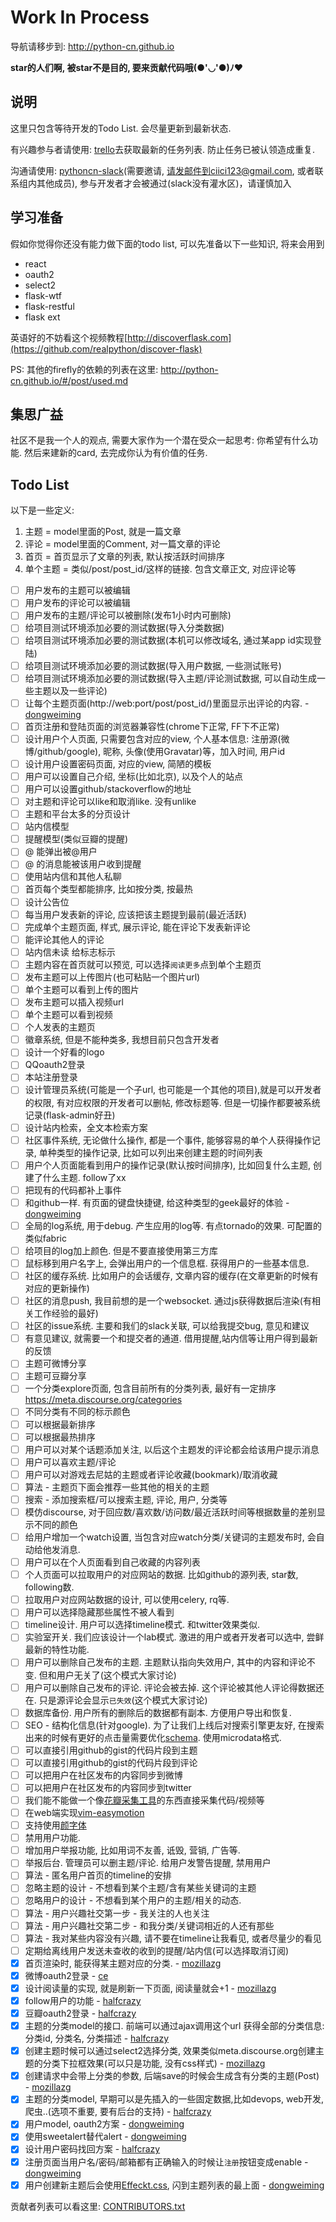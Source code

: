 Work In Process
==

导航请移步到: http://python-cn.github.io

**star的人们啊, 被star不是目的, 要来贡献代码哦(●'◡'●)ﾉ♥**

说明
--

这里只包含等待开发的Todo List. 会尽量更新到最新状态.

有兴趣参与者请使用: [trello](https://trello.com/b/JM2OEXPA/firefly)去获取最新的任务列表. 防止任务已被认领造成重复.

沟通请使用: [pythoncn-slack](https://pythoncn.slack.com)(需要邀请, 请发邮件到ciici123@gmail.com, 或者联系组内其他成员),
参与开发者才会被通过(slack没有灌水区)，请谨慎加入

## 学习准备

假如你觉得你还没有能力做下面的todo list, 可以先准备以下一些知识, 将来会用到

- react
- oauth2
- select2
- flask-wtf
- flask-restful
- flask ext

英语好的不妨看这个视频教程[http://discoverflask.com](https://github.com/realpython/discover-flask)

PS: 其他的firefly的依赖的列表在这里: http://python-cn.github.io/#/post/used.md

## 集思广益

社区不是我一个人的观点, 需要大家作为一个潜在受众一起思考: 你希望有什么功能. 然后来建新的card, 去完成你认为有价值的任务.

## Todo List

以下是一些定义:

1. 主题 = model里面的Post, 就是一篇文章
2. 评论 = model里面的Comment, 对一篇文章的评论
3. 首页 = 首页显示了文章的列表, 默认按活跃时间排序
4. 单个主题 = 类似/post/post_id/这样的链接. 包含文章正文, 对应评论等

- [ ] 用户发布的主题可以被编辑
- [ ] 用户发布的评论可以被编辑
- [ ] 用户发布的主题/评论可以被删除(发布1小时内可删除)
- [ ] 给项目测试环境添加必要的测试数据(导入分类数据)
- [ ] 给项目测试环境添加必要的测试数据(本机可以修改域名, 通过某app id实现登陆)
- [ ] 给项目测试环境添加必要的测试数据(导入用户数据, 一些测试账号)
- [ ] 给项目测试环境添加必要的测试数据(导入主题/评论测试数据, 可以自动生成一些主题以及一些评论)
- [ ] 让每个主题页面(http://web:port/post/post_id/)里面显示出评论的内容. - [dongweiming]
- [ ] 首页注册和登陆页面的浏览器兼容性(chrome下正常, FF下不正常)
- [ ] 设计用户个人页面, 只需要包含对应的view, 个人基本信息: 注册源(微博/github/google), 昵称, 头像(使用Gravatar)等，加入时间, 用户id
- [ ] 设计用户设置密码页面, 对应的view, 简陋的模板
- [ ] 用户可以设置自己介绍, 坐标(比如北京), 以及个人的站点
- [ ] 用户可以设置github/stackoverflow的地址
- [ ] 对主题和评论可以like和取消like. 没有unlike
- [ ] 主题和平台太多的分页设计
- [ ] 站内信模型
- [ ] 提醒模型(类似豆瓣的提醒)
- [ ] @ 能弹出被@用户
- [ ] @ 的消息能被该用户收到提醒
- [ ] 使用站内信和其他人私聊
- [ ] 首页每个类型都能排序, 比如按分类, 按最热
- [ ] 设计公告位
- [ ] 每当用户发表新的评论, 应该把该主题提到最前(最近活跃)
- [ ] 完成单个主题页面, 样式, 展示评论, 能在评论下发表新评论
- [ ] 能评论其他人的评论
- [ ] 站内信未读 给标志标示
- [ ] 主题内容在首页就可以预览, 可以选择`阅读更多`点到单个主题页
- [ ] 发布主题可以上传图片(也可粘贴一个图片url)
- [ ] 单个主题可以看到上传的图片
- [ ] 发布主题可以插入视频url
- [ ] 单个主题可以看到视频
- [ ] 个人发表的主题页
- [ ] 徽章系统, 但是不能种类多, 我想目前只包含开发者
- [ ] 设计一个好看的logo
- [ ] QQoauth2登录
- [ ] 本站注册登录
- [ ] 设计管理员系统(可能是一个子url, 也可能是一个其他的项目),就是可以开发者的权限, 有对应权限的开发者可以删帖, 修改标题等. 但是一切操作都要被系统记录(flask-admin好丑)
- [ ] 设计站内检索，全文本检索方案
- [ ] 社区事件系统, 无论做什么操作, 都是一个事件, 能够容易的单个人获得操作记录, 单种类型的操作记录, 比如可以列出来创建主题的时间列表
- [ ] 用户个人页面能看到用户的操作记录(默认按时间排序), 比如回复什么主题, 创建了什么主题. follow了xx
- [ ] 把现有的代码都补上事件
- [ ] 和github一样. 有页面的键盘快捷键, 给这种类型的geek最好的体验 - [dongweiming]
- [ ] 全局的log系统, 用于debug. 产生应用的log等. 有点tornado的效果. 可配置的 类似fabric
- [ ] 给项目的log加上颜色. 但是不要直接使用第三方库
- [ ] 鼠标移到用户名字上, 会弹出用户的一个信息框. 获得用户的一些基本信息.
- [ ] 社区的缓存系统. 比如用户的会话缓存, 文章内容的缓存(在文章更新的时候有对应的更新操作)
- [ ] 社区的消息push, 我目前想的是一个websocket. 通过js获得数据后渲染(有相关工作经验的最好)
- [ ] 社区的issue系统. 主要和我们的slack关联, 可以给我提交bug, 意见和建议
- [ ] 有意见建议, 就需要一个和提交者的通道. 借用提醒,站内信等让用户得到最新的反馈
- [ ] 主题可微博分享
- [ ] 主题可豆瓣分享
- [ ] 一个分类explore页面, 包含目前所有的分类列表, 最好有一定排序 https://meta.discourse.org/categories
- [ ] 不同分类有不同的标示颜色
- [ ] 可以根据最新排序
- [ ] 可以根据最热排序
- [ ] 用户可以对某个话题添加关注, 以后这个主题发的评论都会给该用户提示消息
- [ ] 用户可以喜欢主题/评论
- [ ] 用户可以对游戏去尼姑的主题或者评论收藏(bookmark)/取消收藏
- [ ] 算法 - 主题页下面会推荐一些其他的相关的主题
- [ ] 搜索 - 添加搜索框/可以搜索主题, 评论, 用户, 分类等
- [ ] 模仿discourse, 对于回应数/喜欢数/访问数/最近活跃时间等根据数量的差别显示不同的颜色
- [ ] 给用户增加一个watch设置, 当包含对应watch分类/关键词的主题发布时, 会自动给他发消息.
- [ ] 用户可以在个人页面看到自己收藏的内容列表
- [ ] 个人页面可以拉取用户的对应网站的数据. 比如github的源列表, star数, following数.
- [ ] 拉取用户对应网站数据的设计, 可以使用celery, rq等.
- [ ] 用户可以选择隐藏那些属性不被人看到
- [ ] timeline设计. 用户可以选择timeline模式. 和twitter效果类似.
- [ ] 实验室开关. 我们应该设计一个lab模式. 激进的用户或者开发者可以选中, 尝鲜最新的特性功能.
- [ ] 用户可以删除自己发布的主题. 主题默认指向失效用户, 其中的内容和评论不变. 但和用户无关了(这个模式大家讨论)
- [ ] 用户可以删除自己发布的评论. 评论会被去掉. 这个评论被其他人评论得数据还在. 只是源评论会显示`已失效`(这个模式大家讨论)
- [ ] 数据库备份. 用户所有的删除后的数据都有副本. 方便用户导出和恢复.
- [ ] SEO - 结构化信息(针对google). 为了让我们上线后对搜索引擎更友好, 在搜索出来的时候有更好的点击量需要优化[schema](http://schema.org/Article). 使用microdata格式.
- [ ] 可以直接引用github的gist的代码片段到主题
- [ ] 可以直接引用github的gist的代码片段到评论
- [ ] 可以把用户在社区发布的内容同步到微博
- [ ] 可以把用户在社区发布的内容同步到twitter
- [ ] 我们能不能做一个像[花瓣采集工具](http://huaban.com/about/goodies/)的东西直接采集代码/视频等
- [ ] 在web端实现[vim-easymotion](https://github.com/Lokaltog/vim-easymotion)
- [ ] 支持使用[颜字体](https://github.com/turingou/o3o)
- [ ] 禁用用户功能.
- [ ] 增加用户举报功能, 比如用词不友善, 诋毁, 营销, 广告等.
- [ ] 举报后台. 管理员可以删主题/评论. 给用户发警告提醒, 禁用用户
- [ ] 算法 - 匿名用户首页的timeline的安排
- [ ] 忽略主题的设计 - 不想看到某个主题/含有某些关键词的主题
- [ ] 忽略用户的设计 - 不想看到某个用户的主题/相关的动态.
- [ ] 算法 - 用户兴趣社交第一步 - 我关注的人也关注
- [ ] 算法 - 用户兴趣社交第二步 - 和我分类/关键词相近的人还有那些
- [ ] 算法 - 我对某些内容没有兴趣, 请不要在timeline让我看见, 或者尽量少的看见
- [ ] 定期给离线用户发送未查收的收到的提醒/站内信(可以选择取消订阅)
- [x] 首页渲染时, 能获得某主题对应的分类. - [mozillazg]
- [x] 微博oauth2登录 - [ce]
- [x] 设计阅读量的实现, 就是刷新一下页面, 阅读量就会+1 - [mozillazg]
- [x] follow用户的功能 - [halfcrazy]
- [x] 豆瓣oauth2登录 - [halfcrazy]
- [x] 主题的分类model的接口. 前端可以通过ajax调用这个url 获得全部的分类信息: 分类id, 分类名, 分类描述 - [halfcrazy]
- [x] 创建主题时候可以通过select2选择分类, 效果类似meta.discourse.org创建主题的分类下拉框效果(可以只是功能, 没有css样式) - [mozillazg]
- [x] 创建请求中会带上分类的参数, 后端save的时候会生成含有分类的主题(Post) - [mozillazg]
- [x] 主题的分类model, 早期可以是先插入的一些固定数据,比如devops, web开发, 爬虫..(选项不重要, 要有后台的支持) - [halfcrazy]
- [x] 用户model, oauth2方案 - [dongweiming]
- [x] 使用sweetalert替代alert - [dongweiming]
- [x] 设计用户密码找回方案 - [halfcrazy]
- [x] 注册页面当用户名/密码/邮箱都有正确输入的时候让`注册`按钮变成enable - [dongweiming]
- [x] 用户创建新主题后会使用[Effeckt.css](https://github.com/h5bp/Effeckt.css), 闪到主题列表的最上面 - [dongweiming]

贡献者列表可以看这里: [CONTRIBUTORS.txt](https://github.com/python-cn/firefly/blob/master/CONTRIBUTORS.txt)

[dongweiming]: https://github.com/dongweiming
[halfcrazy]: https://github.com/halfcrazy
[mozillazg]: https://github.com/mozillazg
[ce]: https://github.com/zbing3
